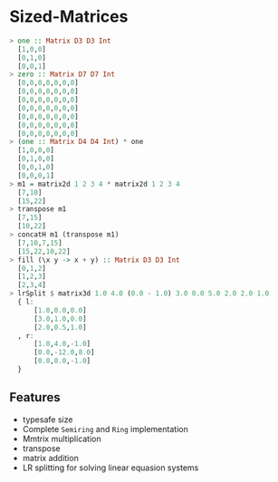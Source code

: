 Sized-Matrices
====

```purescript
> one :: Matrix D3 D3 Int
  [1,0,0]
  [0,1,0]
  [0,0,1]
> zero :: Matrix D7 D7 Int
  [0,0,0,0,0,0,0]
  [0,0,0,0,0,0,0]
  [0,0,0,0,0,0,0]
  [0,0,0,0,0,0,0]
  [0,0,0,0,0,0,0]
  [0,0,0,0,0,0,0]
  [0,0,0,0,0,0,0]
> (one :: Matrix D4 D4 Int) * one
  [1,0,0,0]
  [0,1,0,0]
  [0,0,1,0]
  [0,0,0,1]
> m1 = matrix2d 1 2 3 4 * matrix2d 1 2 3 4 
  [7,10]
  [15,22]
> transpose m1
  [7,15]
  [10,22]
> concatH m1 (transpose m1)
  [7,10,7,15]
  [15,22,10,22]
> fill (\x y -> x + y) :: Matrix D3 D3 Int
  [0,1,2]
  [1,2,3]
  [2,3,4]
> lrSplit $ matrix3d 1.0 4.0 (0.0 - 1.0) 3.0 0.0 5.0 2.0 2.0 1.0
  { l:
      [1.0,0.0,0.0]
      [3.0,1.0,0.0]
      [2.0,0.5,1.0]
  , r:
      [1.0,4.0,-1.0]
      [0.0,-12.0,8.0]
      [0.0,0.0,-1.0]
  }
```

Features
-- 

- typesafe size
- Complete `Semiring` and `Ring` implementation
- Mmtrix multiplication
- transpose
- matrix addition
- LR splitting for solving linear equasion systems
